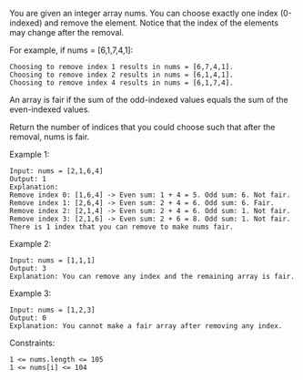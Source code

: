 You are given an integer array nums. You can choose exactly one index (0-indexed) and remove the element. Notice that the index of the elements may change after the removal.

For example, if nums = [6,1,7,4,1]:

    Choosing to remove index 1 results in nums = [6,7,4,1].
    Choosing to remove index 2 results in nums = [6,1,4,1].
    Choosing to remove index 4 results in nums = [6,1,7,4].

An array is fair if the sum of the odd-indexed values equals the sum of the even-indexed values.

Return the number of indices that you could choose such that after the removal, nums is fair.

Example 1:

    Input: nums = [2,1,6,4]
    Output: 1
    Explanation:
    Remove index 0: [1,6,4] -> Even sum: 1 + 4 = 5. Odd sum: 6. Not fair.
    Remove index 1: [2,6,4] -> Even sum: 2 + 4 = 6. Odd sum: 6. Fair.
    Remove index 2: [2,1,4] -> Even sum: 2 + 4 = 6. Odd sum: 1. Not fair.
    Remove index 3: [2,1,6] -> Even sum: 2 + 6 = 8. Odd sum: 1. Not fair.
    There is 1 index that you can remove to make nums fair.

Example 2:

    Input: nums = [1,1,1]
    Output: 3
    Explanation: You can remove any index and the remaining array is fair.

Example 3:

    Input: nums = [1,2,3]
    Output: 0
    Explanation: You cannot make a fair array after removing any index.

Constraints:

    1 <= nums.length <= 105
    1 <= nums[i] <= 104
